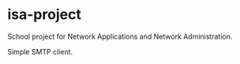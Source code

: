 # isa-project
School project for Network Applications and Network Administration.

Simple SMTP client.
